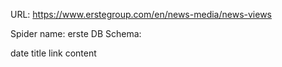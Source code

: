 URL: https://www.erstegroup.com/en/news-media/news-views

Spider name: erste
DB Schema:

date
title
link
content
